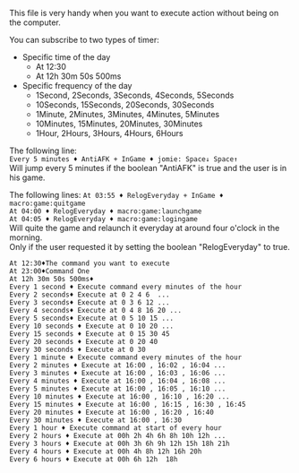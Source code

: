This file is very handy when you want to execute action without being on the computer.

You can subscribe to two types of timer:
- Specific time of the day
  - At 12:30
  - At 12h 30m 50s 500ms
- Specific frequency of the day
  - 1Second, 2Seconds, 3Seconds, 4Seconds, 5Seconds
  - 10Seconds, 15Seconds, 20Seconds, 30Seconds
  - 1Minute, 2Minutes, 3Minutes, 4Minutes, 5Minutes
  - 10Minutes, 15Minutes, 20Minutes, 30Minutes
  - 1Hour, 2Hours, 3Hours, 4Hours, 6Hours

The following line:  
`Every 5 minutes ♦ AntiAFK + InGame ♦ jomie: Space↓ Space↑`  
Will jump every 5 minutes if the boolean "AntiAFK" is true and the user is in his game.  

The following lines:
`At 03:55 ♦ RelogEveryday + InGame ♦ macro:game:quitgame`  
`At 04:00 ♦ RelogEveryday ♦ macro:game:launchgame`  
`At 04:05 ♦ RelogEveryday ♦ macro:game:logingame`  
Will quite the game and relaunch it everyday at around four o'clock in the morning.  
Only if the user requested it by setting the boolean "RelogEveryday" to true.  


```
At 12:30♦The command you want to execute
At 23:00♦Command One
At 12h 30m 50s 500ms♦
Every 1 second ♦ Execute command every minutes of the hour
Every 2 seconds♦ Execute at 0 2 4 6  ...
Every 3 seconds♦ Execute at 0 3 6 12 ...
Every 4 seconds♦ Execute at 0 4 8 16 20 ...
Every 5 seconds♦ Execute at 0 5 10 15 ...
Every 10 seconds ♦ Execute at 0 10 20 ...
Every 15 seconds ♦ Execute at 0 15 30 45  
Every 20 seconds ♦ Execute at 0 20 40 
Every 30 seconds ♦ Execute at 0 30 
Every 1 minute ♦ Execute command every minutes of the hour
Every 2 minutes ♦ Execute at 16:00 , 16:02 , 16:04 ...
Every 3 minutes ♦ Execute at 16:00 , 16:03 , 16:06 ...
Every 4 minutes ♦ Execute at 16:00 , 16:04 , 16:08 ...
Every 5 minutes ♦ Execute at 16:00 , 16:05 , 16:10 ...
Every 10 minutes ♦ Execute at 16:00 , 16:10 , 16:20 ...
Every 15 minutes ♦ Execute at 16:00 , 16:15 , 16:30 , 16:45 
Every 20 minutes ♦ Execute at 16:00 , 16:20 , 16:40
Every 30 minutes ♦ Execute at 16:00 , 16:30
Every 1 hour ♦ Execute command at start of every hour
Every 2 hours ♦ Execute at 00h 2h 4h 6h 8h 10h 12h ...
Every 3 hours ♦ Execute at 00h 3h 6h 9h 12h 15h 18h 21h
Every 4 hours ♦ Execute at 00h 4h 8h 12h 16h 20h
Every 6 hours ♦ Execute at 00h 6h 12h  18h 
```